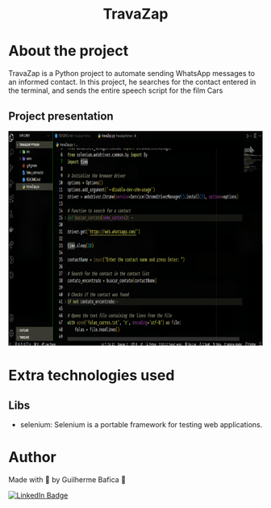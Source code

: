 <h1 align="center">TravaZap</h1>

# About the project

TravaZap is a Python project to automate sending WhatsApp messages to an informed contact.
In this project, he searches for the contact entered in the terminal, and sends the entire speech script for the film Cars

## Project presentation

<img
  alt="TravaZap" 
  title="TravaZap' presentation gif" 
  src="./src/assets/presentationGif.gif" 
  height="425" 
/>

# Extra technologies used

## Libs

- selenium: Selenium is a portable framework for testing web applications.

# Author

Made with 💜 by Guilherme Bafica 👋

[![LinkedIn Badge](https://img.shields.io/badge/-GuilhermeBafica-blue?style=flat-square&logo=Linkedin&logoColor=white&link=https://www.linkedin.com/in/guilhermebafica/)](https://www.linkedin.com/in/guilhermebafica/)
